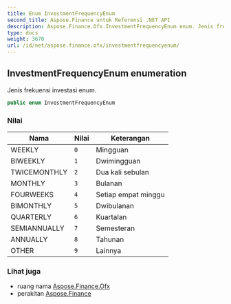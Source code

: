 ```yaml
---
title: Enum InvestmentFrequencyEnum
second_title: Aspose.Finance untuk Referensi .NET API
description: Aspose.Finance.Ofx.InvestmentFrequencyEnum enum. Jenis frekuensi investasi enum.
type: docs
weight: 3670
url: /id/net/aspose.finance.ofx/investmentfrequencyenum/
---
```

## InvestmentFrequencyEnum enumeration

Jenis frekuensi investasi enum.

```csharp
public enum InvestmentFrequencyEnum
```

### Nilai

| Nama | Nilai | Keterangan |
| --- | --- | --- |
| WEEKLY | `0` | Mingguan |
| BIWEEKLY | `1` | Dwimingguan |
| TWICEMONTHLY | `2` | Dua kali sebulan |
| MONTHLY | `3` | Bulanan |
| FOURWEEKS | `4` | Setiap empat minggu |
| BIMONTHLY | `5` | Dwibulanan |
| QUARTERLY | `6` | Kuartalan |
| SEMIANNUALLY | `7` | Semesteran |
| ANNUALLY | `8` | Tahunan |
| OTHER | `9` | Lainnya |

### Lihat juga

* ruang nama [Aspose.Finance.Ofx](../../aspose.finance.ofx/)
* perakitan [Aspose.Finance](../../)



